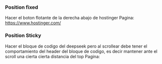 ### Position fixed
Hacer el boton flotante de la derecha abajo de hostinger
Pagina: https://www.hostinger.com/
### Position Sticky
Hacer el bloque de codigo del deepseek pero al scrollear debe tener el comportamiento del header del bloque de codigo, es decir mantener ante el scroll una cierta cierta distancia del top
Pagina: